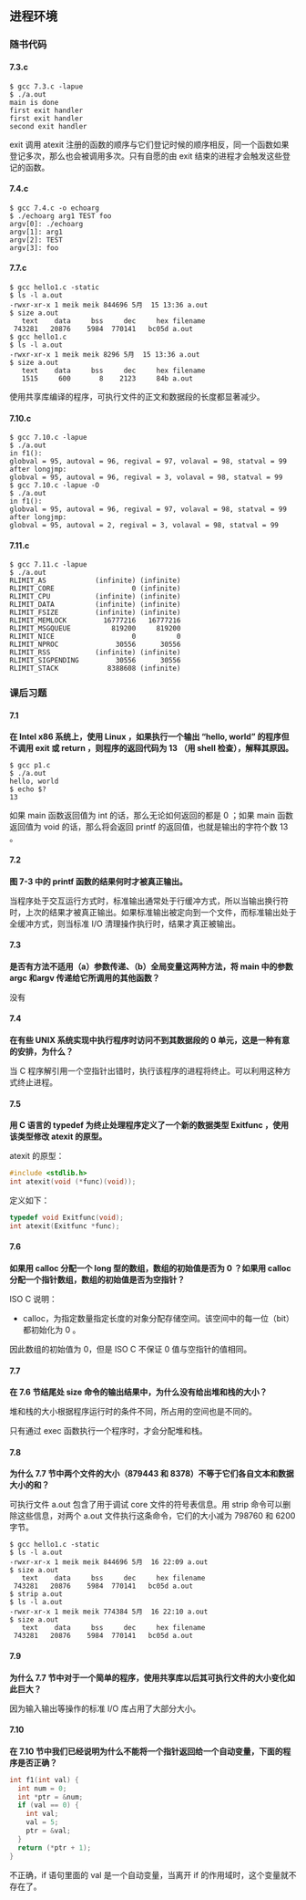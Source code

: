 ## 进程环境


### 随书代码


#### 7.3.c
```shell
$ gcc 7.3.c -lapue
$ ./a.out 
main is done
first exit handler
first exit handler
second exit handler
```

exit 调用 atexit 注册的函数的顺序与它们登记时候的顺序相反，同一个函数如果登记多次，那么也会被调用多次。只有自愿的由 exit 结束的进程才会触发这些登记的函数。


#### 7.4.c
```shell
$ gcc 7.4.c -o echoarg
$ ./echoarg arg1 TEST foo
argv[0]: ./echoarg
argv[1]: arg1
argv[2]: TEST
argv[3]: foo
```


#### 7.7.c
```shell
$ gcc hello1.c -static
$ ls -l a.out 
-rwxr-xr-x 1 meik meik 844696 5月  15 13:36 a.out
$ size a.out 
   text	   data	    bss	    dec	    hex	filename
 743281	  20876	   5984	 770141	  bc05d	a.out
$ gcc hello1.c 
$ ls -l a.out 
-rwxr-xr-x 1 meik meik 8296 5月  15 13:36 a.out
$ size a.out 
   text	   data	    bss	    dec	    hex	filename
   1515	    600	      8	   2123	    84b	a.out
```

使用共享库编译的程序，可执行文件的正文和数据段的长度都显著减少。


#### 7.10.c
```shell
$ gcc 7.10.c -lapue
$ ./a.out 
in f1():
globval = 95, autoval = 96, regival = 97, volaval = 98, statval = 99
after longjmp:
globval = 95, autoval = 96, regival = 3, volaval = 98, statval = 99
$ gcc 7.10.c -lapue -O
$ ./a.out 
in f1():
globval = 95, autoval = 96, regival = 97, volaval = 98, statval = 99
after longjmp:
globval = 95, autoval = 2, regival = 3, volaval = 98, statval = 99
```


#### 7.11.c
```shell
$ gcc 7.11.c -lapue
$ ./a.out 
RLIMIT_AS            (infinite) (infinite)
RLIMIT_CORE                   0 (infinite)
RLIMIT_CPU           (infinite) (infinite)
RLIMIT_DATA          (infinite) (infinite)
RLIMIT_FSIZE         (infinite) (infinite)
RLIMIT_MEMLOCK         16777216   16777216
RLIMIT_MSGQUEUE          819200     819200
RLIMIT_NICE                   0          0
RLIMIT_NPROC              30556      30556
RLIMIT_RSS           (infinite) (infinite)
RLIMIT_SIGPENDING         30556      30556
RLIMIT_STACK            8388608 (infinite)
```


### 课后习题


#### 7.1
**在 Intel x86 系统上，使用 Linux ，如果执行一个输出 “hello, world” 的程序但不调用 exit 或 return ，则程序的返回代码为 13 （用 shell 检查），解释其原因。**

```shell
$ gcc p1.c 
$ ./a.out 
hello, world
$ echo $?
13
```

如果 main 函数返回值为 int 的话，那么无论如何返回的都是 0 ；如果 main 函数返回值为 void 的话，那么将会返回 printf 的返回值，也就是输出的字符个数 13 。


#### 7.2
**图 7-3 中的 printf 函数的结果何时才被真正输出。**

当程序处于交互运行方式时，标准输出通常处于行缓冲方式，所以当输出换行符时，上次的结果才被真正输出。如果标准输出被定向到一个文件，而标准输出处于全缓冲方式，则当标准 I/O 清理操作执行时，结果才真正被输出。


#### 7.3
**是否有方法不适用（a）参数传递、（b）全局变量这两种方法，将 main 中的参数 argc 和argv 传递给它所调用的其他函数？**

没有


#### 7.4
**在有些 UNIX 系统实现中执行程序时访问不到其数据段的 0 单元，这是一种有意的安排，为什么？**

当 C 程序解引用一个空指针出错时，执行该程序的进程将终止。可以利用这种方式终止进程。


#### 7.5
**用 C 语言的 typedef 为终止处理程序定义了一个新的数据类型 Exitfunc ，使用该类型修改 atexit 的原型。**

atexit 的原型：
```C
#include <stdlib.h>
int atexit(void (*func)(void));
```

定义如下：
```C
typedef void Exitfunc(void);
int atexit(Exitfunc *func);
```


#### 7.6
**如果用 calloc 分配一个 long 型的数组，数组的初始值是否为 0 ？如果用 calloc 分配一个指针数组，数组的初始值是否为空指针？**

ISO C 说明：
- calloc，为指定数量指定长度的对象分配存储空间。该空间中的每一位（bit）都初始化为 0 。

因此数组的初始值为 0，但是 ISO C 不保证 0 值与空指针的值相同。


#### 7.7
**在 7.6 节结尾处 size 命令的输出结果中，为什么没有给出堆和栈的大小？**

堆和栈的大小根据程序运行时的条件不同，所占用的空间也是不同的。

只有通过 exec 函数执行一个程序时，才会分配堆和栈。


#### 7.8
**为什么 7.7 节中两个文件的大小（879443 和 8378）不等于它们各自文本和数据大小的和？**

可执行文件 a.out 包含了用于调试 core 文件的符号表信息。用 strip 命令可以删除这些信息，对两个 a.out 文件执行这条命令，它们的大小减为 798760 和 6200 字节。

```shell
$ gcc hello1.c -static
$ ls -l a.out 
-rwxr-xr-x 1 meik meik 844696 5月  16 22:09 a.out
$ size a.out 
   text	   data	    bss	    dec	    hex	filename
 743281	  20876	   5984	 770141	  bc05d	a.out
$ strip a.out 
$ ls -l a.out 
-rwxr-xr-x 1 meik meik 774384 5月  16 22:10 a.out
$ size a.out 
   text	   data	    bss	    dec	    hex	filename
 743281	  20876	   5984	 770141	  bc05d	a.out
```


#### 7.9
**为什么 7.7 节中对于一个简单的程序，使用共享库以后其可执行文件的大小变化如此巨大？**

因为输入输出等操作的标准 I/O 库占用了大部分大小。


#### 7.10
**在 7.10 节中我们已经说明为什么不能将一个指针返回给一个自动变量，下面的程序是否正确？**
```C
int f1(int val) {
  int num = 0;
  int *ptr = &num;
  if (val == 0) {
    int val;
    val = 5;
    ptr = &val;
  }
  return (*ptr + 1);
}
```

不正确，if 语句里面的 val 是一个自动变量，当离开 if 的作用域时，这个变量就不存在了。